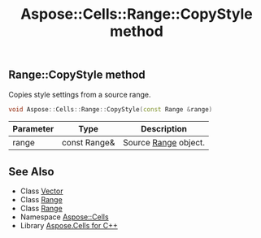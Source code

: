 ﻿---
title: Aspose::Cells::Range::CopyStyle method
linktitle: CopyStyle
second_title: Aspose.Cells for C++ API Reference
description: 'Aspose::Cells::Range::CopyStyle method. Copies style settings from a source range in C++.'
type: docs
weight: 4200
url: /cpp/aspose.cells/range/copystyle/
---
## Range::CopyStyle method


Copies style settings from a source range.

```cpp
void Aspose::Cells::Range::CopyStyle(const Range &range)
```


| Parameter | Type | Description |
| --- | --- | --- |
| range | const Range\& | Source [Range](../) object. |

## See Also

* Class [Vector](../../vector/)
* Class [Range](../)
* Class [Range](../)
* Namespace [Aspose::Cells](../../)
* Library [Aspose.Cells for C++](../../../)
